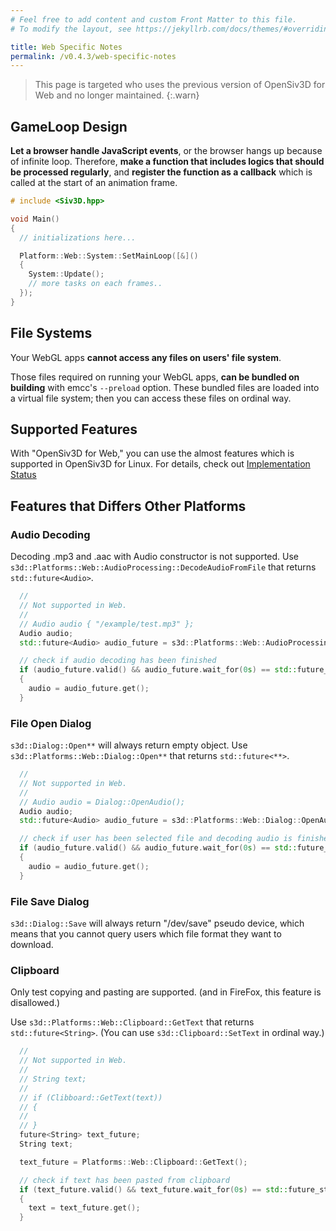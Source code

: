 ```yaml
---
# Feel free to add content and custom Front Matter to this file.
# To modify the layout, see https://jekyllrb.com/docs/themes/#overriding-theme-defaults

title: Web Specific Notes
permalink: /v0.4.3/web-specific-notes
---
```


> This page is targeted who uses the previous version of OpenSiv3D for Web and no longer maintained.
{:.warn}

## GameLoop Design

**Let a browser handle JavaScript events**, or the browser hangs up because of infinite loop.
Therefore, **make a function that includes logics that should be processed regularly**,
and **register the function as a callback** which is called at the start of an animation frame.

```cpp
# include <Siv3D.hpp>

void Main()
{
  // initializations here...

  Platform::Web::System::SetMainLoop([&]()
  {
    System::Update();
    // more tasks on each frames..
  });
}
```

## File Systems

Your WebGL apps **cannot access any files on users' file system**.

Those files required on running your WebGL apps, **can be bundled on building** with emcc's `--preload` option.
These bundled files are loaded into a virtual file system; then you can access these files on ordinal way.

## Supported Features

With "OpenSiv3D for Web," you can use the almost features which is supported in OpenSiv3D for Linux.
For details, check out [Implementation Status](/status)

## Features that Differs Other Platforms

### Audio Decoding

Decoding .mp3 and .aac with Audio constructor is not supported.
Use `s3d::Platforms::Web::AudioProcessing::DecodeAudioFromFile` that returns `std::future<Audio>`.

```cpp
  // 
  // Not supported in Web.
  //
  // Audio audio { "/example/test.mp3" };
  Audio audio;
  std::future<Audio> audio_future = s3d::Platforms::Web::AudioProcessing::DecodeAudioFromFile("/example/test.mp3");

  // check if audio decoding has been finished
  if (audio_future.valid() && audio_future.wait_for(0s) == std::future_status::ready)
  {
    audio = audio_future.get();
  }
```

### File Open Dialog

`s3d::Dialog::Open**` will always return empty object.
Use `s3d::Platforms::Web::Dialog::Open**` that returns `std::future<**>`.

```cpp
  // 
  // Not supported in Web.
  //
  // Audio audio = Dialog::OpenAudio();
  Audio audio;
  std::future<Audio> audio_future = s3d::Platforms::Web::Dialog::OpenAudio();

  // check if user has been selected file and decoding audio is finished
  if (audio_future.valid() && audio_future.wait_for(0s) == std::future_status::ready)
  {
    audio = audio_future.get();
  }
```

### File Save Dialog

`s3d::Dialog::Save` will always return "/dev/save" pseudo device,
which means that you cannot query users which file format they want to download.

### Clipboard

Only test copying and pasting are supported.
(and in FireFox, this feature is disallowed.)

Use `s3d::Platforms::Web::Clipboard::GetText` that returns `std::future<String>`.
(You can use `s3d::Clipboard::SetText` in ordinal way.)

```cpp
  // 
  // Not supported in Web.
  //
  // String text;
  // 
  // if (Clibboard::GetText(text))
  // {
  //
  // }
  future<String> text_future;
  String text;

  text_future = Platforms::Web::Clipboard::GetText();

  // check if text has been pasted from clipboard
  if (text_future.valid() && text_future.wait_for(0s) == std::future_status::ready)
  {
    text = text_future.get();
  }
```
